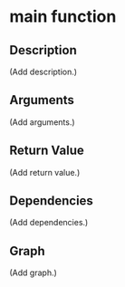 # main function

## Description

(Add description.)

## Arguments

(Add arguments.)

## Return Value

(Add return value.)

## Dependencies

(Add dependencies.)

## Graph

(Add graph.)

